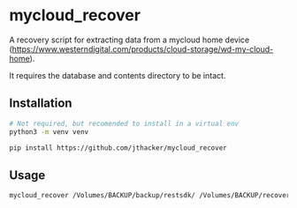 # mycloud_recover

A recovery script for extracting data from a mycloud home device (https://www.westerndigital.com/products/cloud-storage/wd-my-cloud-home).

It requires the database and contents directory to be intact.

## Installation

```sh
# Not required, but recomended to install in a virtual env
python3 -m venv venv

pip install https://github.com/jthacker/mycloud_recover
```

## Usage

```sh
mycloud_recover /Volumes/BACKUP/backup/restsdk/ /Volumes/BACKUP/recovered
```
